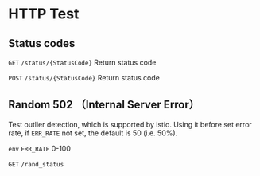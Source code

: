 # HTTP Test

## Status codes
`GET` `/status/{StatusCode}` Return status code

`POST` `/status/{StatusCode}` Return status code

## Random 502 （Internal Server Error）
Test outlier detection, which is supported by istio. Using it before set error rate, if `ERR_RATE` not set, the default is 50 (i.e. 50%).

`env` `ERR_RATE` 0-100

`GET` `/rand_status`


